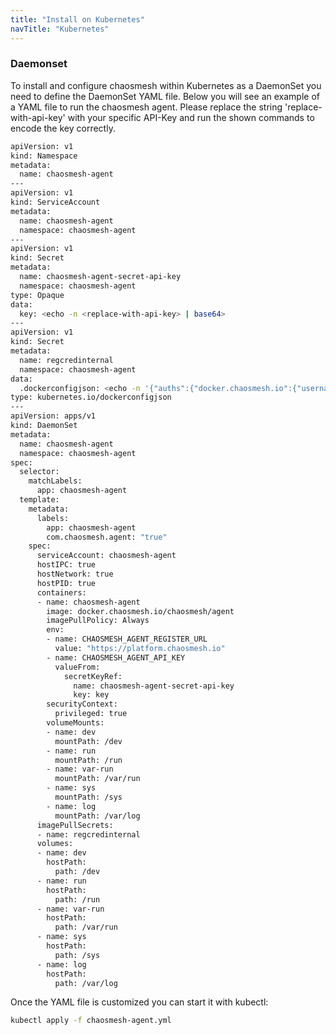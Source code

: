 ```yaml
---
title: "Install on Kubernetes"
navTitle: "Kubernetes"
---
```


### Daemonset

To install and configure chaosmesh within Kubernetes as a DaemonSet you need to define the DaemonSet YAML file.
Below you will see an example of a YAML file to run the chaosmesh agent. Please replace the string 'replace-with-api-key' with your specific API-Key and run the shown commands to encode the key correctly.

```bash
apiVersion: v1
kind: Namespace
metadata:
  name: chaosmesh-agent
---
apiVersion: v1
kind: ServiceAccount
metadata:
  name: chaosmesh-agent
  namespace: chaosmesh-agent
---
apiVersion: v1
kind: Secret
metadata:
  name: chaosmesh-agent-secret-api-key
  namespace: chaosmesh-agent
type: Opaque
data:
  key: <echo -n <replace-with-api-key> | base64>
---
apiVersion: v1
kind: Secret
metadata:
  name: regcredinternal
  namespace: chaosmesh-agent
data:
  .dockerconfigjson: <echo -n '{"auths":{"docker.chaosmesh.io":{"username":"_","password":"<replace-with-api-key>","auth":"#echo -n _:<replace-with-api-key> | base64"}}}' | base64>
type: kubernetes.io/dockerconfigjson
---
apiVersion: apps/v1
kind: DaemonSet
metadata:
  name: chaosmesh-agent
  namespace: chaosmesh-agent
spec:
  selector:
    matchLabels:
      app: chaosmesh-agent
  template:
    metadata:
      labels:
        app: chaosmesh-agent
        com.chaosmesh.agent: "true"
    spec:
      serviceAccount: chaosmesh-agent
      hostIPC: true
      hostNetwork: true
      hostPID: true
      containers:
      - name: chaosmesh-agent
        image: docker.chaosmesh.io/chaosmesh/agent
        imagePullPolicy: Always
        env:
        - name: CHAOSMESH_AGENT_REGISTER_URL
          value: "https://platform.chaosmesh.io"
        - name: CHAOSMESH_AGENT_API_KEY
          valueFrom:
            secretKeyRef:
              name: chaosmesh-agent-secret-api-key
              key: key
        securityContext:
          privileged: true
        volumeMounts:
        - name: dev
          mountPath: /dev
        - name: run
          mountPath: /run
        - name: var-run
          mountPath: /var/run
        - name: sys
          mountPath: /sys
        - name: log
          mountPath: /var/log
      imagePullSecrets:
      - name: regcredinternal
      volumes:
      - name: dev
        hostPath:
          path: /dev
      - name: run
        hostPath:
          path: /run
      - name: var-run
        hostPath:
          path: /var/run
      - name: sys
        hostPath:
          path: /sys
      - name: log
        hostPath:
          path: /var/log
```

Once the YAML file is customized you can start it with kubectl:

```bash
kubectl apply -f chaosmesh-agent.yml
```
